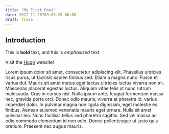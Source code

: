 ```yaml
---
title: "My First Post"
date: 2022-11-20T09:03:20-08:00
draft: flase
---
```

## Introduction

This is **bold** text, and this is *emphasized* text.

Visit the [Hugo](https://gohugo.io) website!

Lorem ipsum dolor sit amet, consectetur adipiscing elit. Phasellus ultricies risus purus, ut facilisis sapien finibus sed. Etiam a magna nunc. Fusce et varius dui. Mauris sit amet metus eget lectus ultricies luctus viverra non mi. Maecenas placerat egestas luctus. Aliquam vitae felis ut nunc rutrum malesuada. Cras in cursus nisl. Nulla ipsum ante, feugiat fermentum massa nec, gravida porta orci. Donec odio mauris, viverra at pharetra id, varius imperdiet dolor. In pulvinar magna non ligula dignissim, eget molestie ex finibus. Aenean euismod venenatis mauris eget ornare. Nulla sit amet pulvinar leo. Nunc facilisis tellus sed pharetra sagittis. Sed vel massa ac odio commodo elementum id non odio. Donec pellentesque ut justo quis pretium. Praesent nec augue mauris. 
